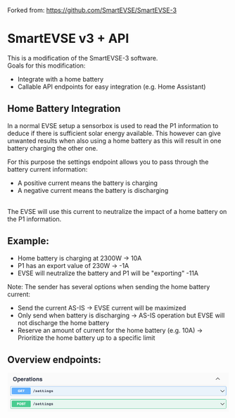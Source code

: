 Forked from: https://github.com/SmartEVSE/SmartEVSE-3

SmartEVSE v3 + API
=========

This is a modification of the SmartEVSE-3 software. <br/>
Goals for this modification:
* Integrate with a home battery
* Callable API endpoints for easy integration (e.g. Home Assistant)

Home Battery Integration
---------
In a normal EVSE setup a sensorbox is used to read the P1 information to deduce if there is sufficient solar energy available. This however can give unwanted results when also using a home battery as this will result in one battery charging the other one. <br/>

For this purpose the settings endpoint allows you to pass through the battery current information:
* A positive current means the battery is charging
* A negative current means the battery is discharging
<br>
The EVSE will use this current to neutralize the impact of a home battery on the P1 information.<br>

Example:
-
* Home battery is charging at 2300W -> 10A
* P1 has an export value of 230W -> -1A
* EVSE will neutralize the battery and P1 will be "exporting" -11A

Note:
The sender has several options when sending the home battery current:
* Send the current AS-IS -> EVSE current will be maximized
* Only send when battery is discharging -> AS-IS operation but EVSE will not discharge the home battery
* Reserve an amount of current for the home battery (e.g. 10A) -> Prioritize the home battery up to a specific limit

Overview endpoints:
---------
![Image of SmartEVSE](/pictures/api-1.png)
